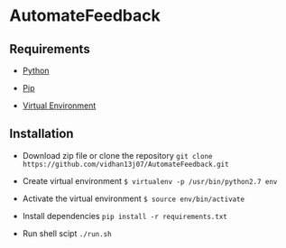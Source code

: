 # AutomateFeedback

## Requirements

+ [Python](https://www.python.org/download/releases/2.7/)

+ [Pip](http://pip.readthedocs.io/en/stable/installing/)

+ [Virtual Environment](http://python-guide-pt-br.readthedocs.io/en/latest/dev/virtualenvs/)

## Installation

+ Download zip file or clone the repository `git clone https://github.com/vidhan13j07/AutomateFeedback.git`

+ Create virtual environment `$ virtualenv -p /usr/bin/python2.7 env`

+ Activate the virtual environment `$ source env/bin/activate`

+ Install dependencies `pip install -r requirements.txt`

+ Run shell scipt `./run.sh`
